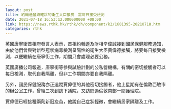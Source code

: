 ```yaml
---
layout: post
title: 約翰遜曾與確診的衛生大臣接觸　需每日接受檢測
date: 2021-07-18 16:53:12.000000000 +08:00
link: https://news.rthk.hk/rthk/ch/component/k2/1601395-20210718.htm
categories: rthk
---
```


英國唐寧街首相府發言人表示，首相約翰遜及財相辛偉誠接到國民保健服務通知，由於他們曾與對新型冠狀病毒檢測呈陽性的衛生大臣賈偉德接觸，將要每日接受檢測，以便繼續在唐寧街工作，期間只會處理必要公務。

英國廣播公司報道，唐寧街等參與試驗計劃的公私營機構，有關的密切接觸者可以每日檢測，取代自我隔離，但非工作期間亦要自我隔離。

另外，國民保健服務亦正追蹤賈偉德的其他密切接觸者，他上星期有在倫敦西敏市的辦公室工作，曾經三次到訪下議院，又訪問過倫敦南部一間護理院。

賈偉德已經接種兩劑新冠疫苗，他說自己症狀輕微，會繼續居家隔離及工作。
